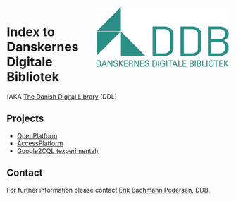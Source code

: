 <img src="DDB_logo_green.300.png" alt="DDB" title="DDB" align="right">
<!--
![DDB](DDB_logo_green.300.png)
-->

# Index to Danskernes Digitale Bibliotek
(AKA [The Danish Digital Library](https://www.danskernesdigitalebibliotek.dk/english/) (DDL)

## Projects
* [OpenPlatform](/OpenPlatform/) 
* [AccessPlatform](/AccessPlatform/) 
* [Google2CQL (experimental)](/google2cql/)



<!--
# danskernesdigitalebibliotek.github.io
Test page
-->

## Contact <a name="contact"/>

For further information please contact 
[Erik Bachmann Pedersen, DDB](mailto:ddb@slks.dk?Subject=[danskernesdigitalebibliotek.github.io]@ebp&Body=).
